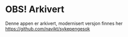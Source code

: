 # OBS! Arkivert

Denne appen er arkivert, modernisert versjon finnes her https://github.com/navikt/sykepengesok
